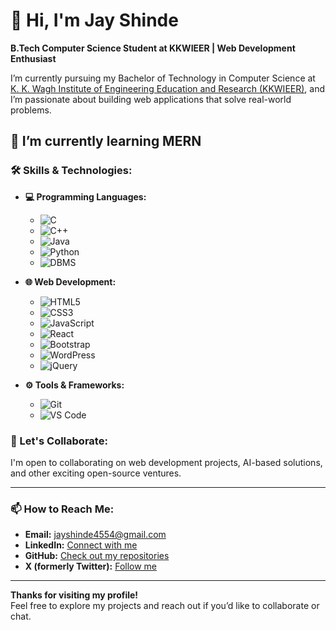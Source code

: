 # 👋 Hi, I'm Jay Shinde

**B.Tech Computer Science Student at KKWIEER | Web Development Enthusiast**

I’m currently pursuing my Bachelor of Technology in Computer Science at [K. K. Wagh Institute of Engineering Education and Research (KKWIEER)](https://www.kkwagh.edu.in/), and I’m passionate about building web applications that solve real-world problems.

🌱 I’m currently learning MERN
---
### 🛠 Skills & Technologies:
- **💻 Programming Languages:**
  - ![C](https://img.shields.io/badge/C-A8B9CC?style=flat&logo=c&logoColor=white)
  - ![C++](https://img.shields.io/badge/C%2B%2B-00599C?style=flat&logo=c%2B%2B&logoColor=white)
  - ![Java](https://img.shields.io/badge/Java-ED8B00?style=flat&logo=java&logoColor=white)
  - ![Python](https://img.shields.io/badge/Python-3776AB?style=flat&logo=python&logoColor=white)
  - ![DBMS](https://img.shields.io/badge/DBMS-003B57?style=flat&logo=mysql&logoColor=white)
  
- **🌐 Web Development:**
  - ![HTML5](https://img.shields.io/badge/HTML5-E34F26?style=flat&logo=html5&logoColor=white)
  - ![CSS3](https://img.shields.io/badge/CSS3-1572B6?style=flat&logo=css3&logoColor=white)
  - ![JavaScript](https://img.shields.io/badge/JavaScript-F7DF1E?style=flat&logo=javascript&logoColor=black)
  - ![React](https://img.shields.io/badge/React-61DAFB?style=flat&logo=react&logoColor=black)
  - ![Bootstrap](https://img.shields.io/badge/Bootstrap-7952B3?style=flat&logo=bootstrap&logoColor=white)
  - ![WordPress](https://img.shields.io/badge/WordPress-21759B?style=flat&logo=wordpress&logoColor=white)
  - ![jQuery](https://img.shields.io/badge/jQuery-0769AD?style=flat&logo=jquery&logoColor=white)


- **⚙️ Tools & Frameworks:**
  - ![Git](https://img.shields.io/badge/Git-F05032?style=flat&logo=git&logoColor=white)
  - ![VS Code](https://img.shields.io/badge/VS%20Code-007ACC?style=flat&logo=visualstudiocode&logoColor=white)

### 🤝 Let's Collaborate:
I'm open to collaborating on web development projects, AI-based solutions, and other exciting open-source ventures.

---

### 📫 How to Reach Me:
- **Email:** jayshinde4554@gmail.com
- **LinkedIn:** [Connect with me](https://www.linkedin.com/in/jay-shinde-b5634325a/)
- **GitHub:** [Check out my repositories](https://github.com/jayshinde0)
- **X (formerly Twitter):** [Follow me](https://x.com/JayShin18755555)

---

**Thanks for visiting my profile!**  
Feel free to explore my projects and reach out if you’d like to collaborate or chat.
